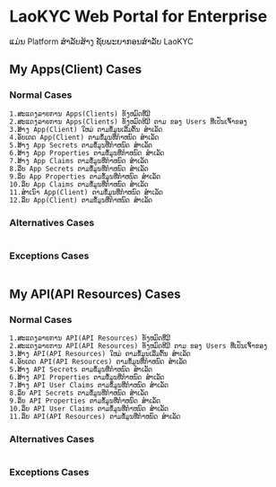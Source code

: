 ﻿# LaoKYC Web Portal for Enterprise
ແມ່ນ Platform ສຳລັບສ້າງ ຊັບພະຍາກອນສຳລັບ LaoKYC
## My Apps(Client) Cases
### Normal Cases
```
1.ສະແດງລາຍການ Apps(Clients) ທັງຫມົດທີ່ມີ
2.ສະແດງລາຍການ Apps(Clients) ທັງຫມົດທີມີ ຕາມ ຂອງ Users ທີ່ເປັນເຈົ້າຂອງ
3.ສ້າງ App(Client) ໃຫມ່ ຕາມຂໍ້ມູນເລີ່ມຕົ້ນ ສຳເລັດ
4.ອັບເດດ App(Client) ຕາມຂໍ້ມູນທີ່ກຳຫນົດ ສຳເລັດ
5.ສ້າງ App Secrets ຕາມຂໍ້ມູນທີ່ກຳຫນົດ ສຳເລັດ
6.ສ້າງ App Properties ຕາມຂໍ້ມູນທີ່ກຳຫນົດ ສຳເລັດ
7.ສ້າງ App Claims ຕາມຂໍ້ມູນທີ່ກຳຫນົດ ສຳເລັດ
8.ລຶບ App Secrets ຕາມຂໍ້ມູນທີ່ກຳຫນົດ ສຳເລັດ
9.ລຶບ App Properties ຕາມຂໍ້ມູນທີ່ກຳຫນົດ ສຳເລັດ
10.ລຶບ App Claims ຕາມຂໍ້ມູນທີ່ກຳຫນົດ ສຳເລັດ
11.ສຳເນົາ App(Client) ຕາມຂໍ້ມູນທີ່ກຳຫນົດ ສຳເລັດ
12.ລຶບ App(Client) ຕາມຂໍ້ມູນທີ່ກຳຫນົດ ສຳເລັດ
```
### Alternatives Cases
```
```
### Exceptions Cases
```
```
## My API(API Resources) Cases
### Normal Cases
```
1.ສະແດງລາຍການ API(API Resources) ທັງຫມົດທີ່ມີ
2.ສະແດງລາຍການ API(API Resources) ທັງຫມົດທີມີ ຕາມ ຂອງ Users ທີ່ເປັນເຈົ້າຂອງ
3.ສ້າງ API(API Resources) ໃຫມ່ ຕາມຂໍ້ມູນເລີ່ມຕົ້ນ ສຳເລັດ
4.ອັບເດດ API(API Resources) ຕາມຂໍ້ມູນທີ່ກຳຫນົດ ສຳເລັດ
5.ສ້າງ API Secrets ຕາມຂໍ້ມູນທີ່ກຳຫນົດ ສຳເລັດ
6.ສ້າງ API Properties ຕາມຂໍ້ມູນທີ່ກຳຫນົດ ສຳເລັດ
7.ສ້າງ API User Claims ຕາມຂໍ້ມູນທີ່ກຳຫນົດ ສຳເລັດ
8.ລຶບ API Secrets ຕາມຂໍ້ມູນທີ່ກຳຫນົດ ສຳເລັດ
9.ລຶບ API Properties ຕາມຂໍ້ມູນທີ່ກຳຫນົດ ສຳເລັດ
10.ລຶບ API User Claims ຕາມຂໍ້ມູນທີ່ກຳຫນົດ ສຳເລັດ
11.ລຶບ API(API Resources) ຕາມຂໍ້ມູນທີ່ກຳຫນົດ ສຳເລັດ
```
### Alternatives Cases
```
```
### Exceptions Cases
```
```